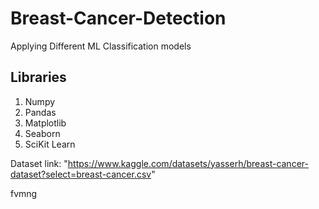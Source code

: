 # Breast-Cancer-Detection
Applying Different ML Classification models



## Libraries  
  
1. Numpy  
2. Pandas  
3. Matplotlib  
4. Seaborn  
5. SciKit Learn   


Dataset link:
              "https://www.kaggle.com/datasets/yasserh/breast-cancer-dataset?select=breast-cancer.csv"   
              
              
              
 fvmng
